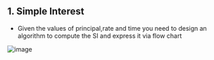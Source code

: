 ## 1. Simple Interest 
  - Given the values of principal,rate and time you need to design an algorithm to compute the SI and express it via flow chart 
  
  ![image](https://github.com/user-attachments/assets/57e58d99-8b71-46bb-9434-68f4b6f11c8f)

